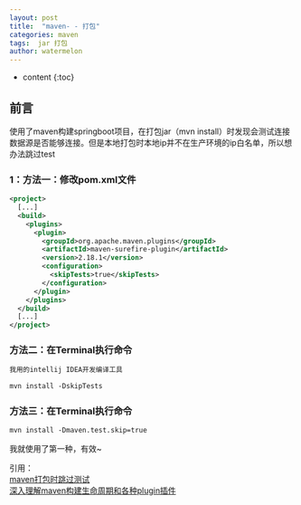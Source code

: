 ```yaml
---
layout: post
title:  "maven- - 打包"
categories: maven
tags:  jar 打包
author: watermelon
---
```

* content
{:toc}

## 前言
使用了maven构建springboot项目，在打包jar（mvn install）时发现会测试连接数据源是否能够连接。但是本地打包时本地ip并不在生产环境的ip白名单，所以想办法跳过test





### 1：方法一：修改pom.xml文件
```xml
<project>  
  [...]  
  <build>  
    <plugins>  
      <plugin>  
        <groupId>org.apache.maven.plugins</groupId>  
        <artifactId>maven-surefire-plugin</artifactId>  
        <version>2.18.1</version>  
        <configuration>  
          <skipTests>true</skipTests>  
        </configuration>  
      </plugin>  
    </plugins>  
  </build>  
  [...]  
</project>
```

### 方法二：在Terminal执行命令
```xml
我用的intellij IDEA开发编译工具  
   
mvn install -DskipTests
```

### 方法三：在Terminal执行命令
```xml
mvn install -Dmaven.test.skip=true
```

我就使用了第一种，有效~

引用：  
[maven打包时跳过测试](https://blog.csdn.net/so_geili/article/details/79986789)  
[深入理解maven构建生命周期和各种plugin插件](https://blog.csdn.net/zhaojianting/article/details/80321488)  
